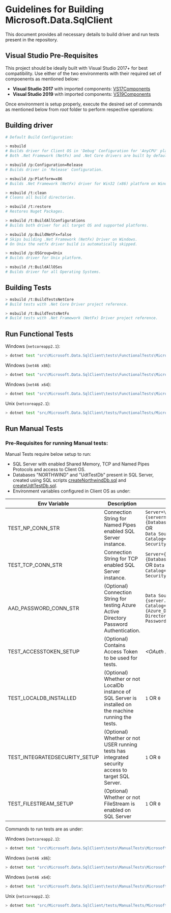 # Guidelines for Building Microsoft.Data.SqlClient

This document provides all necessary details to build driver and run tests present in the repository.

## Visual Studio Pre-Requisites

This project should be ideally built with Visual Studio 2017+ for best compatibility. Use either of the two environments with their required set of compoenents as mentioned below:
- **Visual Studio 2017** with imported components: [VS17Components](/tools/vsconfig/VS17Components.vsconfig)
- **Visual Studio 2019** with imported components: [VS19Components](/tools/vsconfig/VS19Components.vsconfig)

Once environment is setup properly, execute the desired set of commands as mentioned below from _root_ folder to perform respective operations:

## Building driver

```bash
# Default Build Configuration:

> msbuild
# Builds driver for Client OS in 'Debug' Configuration for 'AnyCPU' platform.
# Both .Net Framework (NetFx) and .Net Core drivers are built by default (as supported by Client OS).
```

```bash
> msbuild /p:Configuration=Release
# Builds driver in 'Release' Configuration.
```

```bash
> msbuild /p:Platform=x86
# Builds .Net Framework (NetFx) driver for Win32 (x86) platform on Windows.
```

```bash
> msbuild /t:clean
# Cleans all build directories.
```

```bash
> msbuild /t:restore
# Restores Nuget Packages.
 ```

```bash
> msbuild /t:BuildAllConfigurations
# Builds both driver for all target OS and supported platforms.
```

```bash
> msbuild /p:BuildNetFx=false
# Skips building .Net Framework (NetFx) Driver on Windows.
# On Unix the netfx driver build is automatically skipped.
```

```bash
> msbuild /p:OSGroup=Unix
# Builds driver for Unix platform.
```

```bash
> msbuild /t:BuildAllOSes
# Builds driver for all Operating Systems.
```

## Building Tests

```bash
> msbuild /t:BuildTestsNetCore
# Build tests with .Net Core Driver project reference.
```

```bash
> msbuild /t:BuildTestsNetFx
# Build tests with .Net Framework (NetFx) Driver project reference.
```

## Run Functional Tests

Windows (`netcoreapp2.1`):  
```bash
> dotnet test "src\Microsoft.Data.SqlClient\tests\FunctionalTests\Microsoft.Data.SqlClient.Tests.csproj" /p:Platform="AnyCPU" /p:Configuration="Release" /p:TestTargetOS="Windowsnetcoreapp" --no-build -v n --filter "category!=nonnetcoreapptests&category!=failing&category!=nonwindowstests"
```
 
Windows (`net46 x86`):  
```bash
> dotnet test "src\Microsoft.Data.SqlClient\tests\FunctionalTests\Microsoft.Data.SqlClient.Tests.csproj" /p:Platform="Win32" /p:Configuration="Release" /p:TestTargetOS="Windowsnetfx" --no-build -v n --filter "category!=nonnetfxtests&category!=failing&category!=nonwindowstests"
 ```

Windows (`net46 x64`):  
```bash
> dotnet test "src\Microsoft.Data.SqlClient\tests\FunctionalTests\Microsoft.Data.SqlClient.Tests.csproj" /p:Platform="x64" /p:Configuration="Release" /p:TestTargetOS="Windowsnetfx" --no-build -v n --filter "category!=nonnetfxtests&category!=failing&category!=nonwindowstests"
```

Unix (`netcoreapp2.1`):  
```bash
> dotnet test "src/Microsoft.Data.SqlClient/tests/FunctionalTests/Microsoft.Data.SqlClient.Tests.csproj" /p:Platform="AnyCPU" /p:Configuration="Release" /p:TestTargetOS="Unixnetcoreapp" --no-build -v n --filter "category!=nonnetcoreapptests&category!=failing&category!=nonlinuxtests&category!=nonuaptests"
```

## Run Manual Tests

### Pre-Requisites for running Manual tests:
Manual Tests require below setup to run:
* SQL Server with enabled Shared Memory, TCP and Named Pipes Protocols and access to Client OS.
* Databases "NORTHWIND" and "UdtTestDb" present in SQL Server, created using SQL scripts [createNorthwindDb.sql](tools\testsql\createNorthwindDb.sql) and [createUdtTestDb.sql](tools\testsql\createUdtTestDb.sql).
* Environment variables configured in Client OS as under:

|Env Variable|Description|Value|
|------|--------|-------------------|
|TEST_NP_CONN_STR | Connection String for Named Pipes enabled SQL Server instance.| `Server=\\{servername}\pipe\sql\query;Database={Database_Name};Trusted_Connection=True;` <br/> OR <br/> `Data Source=np:{servername};Initial Catalog={Database_Name};Integrated Security=True;`|
|TEST_TCP_CONN_STR | Connection String for TCP enabled SQL Server instance. | `Server={servername};Database={Database_Name};Trusted_Connection=True;` <br/> OR `Data Source={servername};Initial Catalog={Database_Name};Integrated Security=True;`|
|AAD_PASSWORD_CONN_STR | (Optional) Connection String for testing Azure Active Directory Password Authentication. | `Data Source={server.database.windows.net}; Initial Catalog={Azure_DB_Name};Authentication=Active Directory Password; User ID={AAD_User}; Password={AAD_User_Password};`|
|TEST_ACCESSTOKEN_SETUP| (Optional) Contains Access Token to be used for tests.| _<OAuth 2.0 Access Token>_ |
|TEST_LOCALDB_INSTALLED| (Optional) Whether or not LocalDb instance of SQL Server is installed on the machine running the tests. |`1` OR `0`|
|TEST_INTEGRATEDSECURITY_SETUP| (Optional) Whether or not USER running tests has integrated security access to target SQL Server.| `1` OR `0`|
|TEST_FILESTREAM_SETUP| (Optional) Whether or not FileStream is enabled on SQL Server| `1` OR `0`|

Commands to run tests are as under:

Windows (`netcoreapp2.1`):  
```bash
> dotnet test "src\Microsoft.Data.SqlClient\tests\ManualTests\Microsoft.Data.SqlClient.ManualTesting.Tests.csproj" /p:Platform="AnyCPU" /p:Configuration="Release" /p:TestTargetOS="Windowsnetcoreapp" --no-build -v n --filter "category!=nonnetcoreapptests&category!=failing&category!=nonwindowstests"
```

Windows (`net46 x86`):  
```bash
> dotnet test "src\Microsoft.Data.SqlClient\tests\ManualTests\Microsoft.Data.SqlClient.ManualTesting.Tests.csproj" /p:Platform="Win32" /p:Configuration="Release" /p:TestTargetOS="Windowsnetfx" --no-build -v n --filter "category!=nonnetfxtests&category!=failing&category!=nonwindowstests"
```

Windows (`net46 x64`):  
```bash
> dotnet test "src\Microsoft.Data.SqlClient\tests\ManualTests\Microsoft.Data.SqlClient.ManualTesting.Tests.csproj" /p:Platform="x64" /p:Configuration="Release" /p:TestTargetOS="Windowsnetfx" --no-build -v n --filter "category!=nonnetfxtests&category!=failing&category!=nonwindowstests"
```

Unix (`netcoreapp2.1`):  
```bash
> dotnet test "src/Microsoft.Data.SqlClient/tests/ManualTests/Microsoft.Data.SqlClient.ManualTesting.Tests.csproj" /p:Platform="AnyCPU" /p:Configuration="Release" /p:TestTargetOS="Unixnetcoreapp" --no-build -v n --filter "category!=nonnetcoreapptests&category!=failing&category!=nonlinuxtests&category!=nonuaptests"
```
